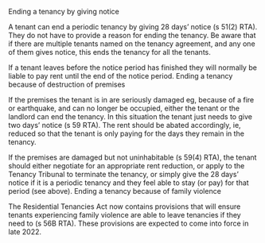 Ending a tenancy by giving notice

A tenant can end a periodic tenancy by giving 28 days’ notice (s 51(2) RTA). They do not have to provide a reason for ending the tenancy. Be aware that if there are multiple tenants named on the tenancy agreement, and any one of them gives notice, this ends the tenancy for all the tenants.

If a tenant leaves before the notice period has finished they will normally be liable to pay rent until the end of the notice period. 
Ending a tenancy because of destruction of premises

If the premises the tenant is in are seriously damaged eg, because of a fire or earthquake, and can no longer be occupied, either the tenant or the landlord can end the tenancy. In this situation the tenant just needs to give two days’ notice (s 59 RTA). The rent should be abated accordingly, ie, reduced so that the tenant is only paying for the days they remain in the tenancy.

If the premises are damaged but not uninhabitable (s 59(4) RTA), the tenant should either negotiate for an appropriate rent reduction, or apply to the Tenancy Tribunal to terminate the tenancy, or simply give the 28 days’ notice if it is a periodic tenancy and they feel able to stay (or pay) for that period (see above).
Ending a tenancy because of family violence

The Residential Tenancies Act now contains provisions that will ensure tenants experiencing family violence are able to leave tenancies if they need to (s 56B RTA). These provisions are expected to come into force in late 2022.